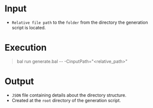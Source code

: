 # Input

- `Relative file path` to the `folder` from the directory the generation script is located.

# Execution

> bal run generate.bal -- -CinputPath="<relative_path>"

# Output

- `JSON` file containing details about the directory structure.
- Created at the `root` directory of the generation script.
